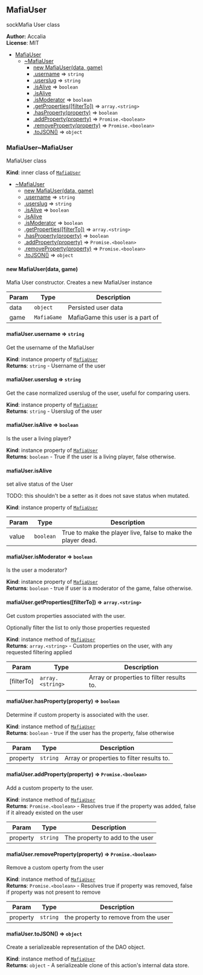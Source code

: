 <a name="sockmafia.src.dao.module_MafiaUser"></a>

## MafiaUser
sockMafia User class

**Author:** Accalia  
**License**: MIT  

* [MafiaUser](#sockmafia.src.dao.module_MafiaUser)
    * [~MafiaUser](#sockmafia.src.dao.module_MafiaUser..MafiaUser)
        * [new MafiaUser(data, game)](#new_sockmafia.src.dao.module_MafiaUser..MafiaUser_new)
        * [.username](#sockmafia.src.dao.module_MafiaUser..MafiaUser+username) ⇒ <code>string</code>
        * [.userslug](#sockmafia.src.dao.module_MafiaUser..MafiaUser+userslug) ⇒ <code>string</code>
        * [.isAlive](#sockmafia.src.dao.module_MafiaUser..MafiaUser+isAlive) ⇒ <code>boolean</code>
        * [.isAlive](#sockmafia.src.dao.module_MafiaUser..MafiaUser+isAlive)
        * [.isModerator](#sockmafia.src.dao.module_MafiaUser..MafiaUser+isModerator) ⇒ <code>boolean</code>
        * [.getProperties([filterTo])](#sockmafia.src.dao.module_MafiaUser..MafiaUser+getProperties) ⇒ <code>array.&lt;string&gt;</code>
        * [.hasProperty(property)](#sockmafia.src.dao.module_MafiaUser..MafiaUser+hasProperty) ⇒ <code>boolean</code>
        * [.addProperty(property)](#sockmafia.src.dao.module_MafiaUser..MafiaUser+addProperty) ⇒ <code>Promise.&lt;boolean&gt;</code>
        * [.removeProperty(property)](#sockmafia.src.dao.module_MafiaUser..MafiaUser+removeProperty) ⇒ <code>Promise.&lt;boolean&gt;</code>
        * [.toJSON()](#sockmafia.src.dao.module_MafiaUser..MafiaUser+toJSON) ⇒ <code>object</code>

<a name="sockmafia.src.dao.module_MafiaUser..MafiaUser"></a>

### MafiaUser~MafiaUser
MafiaUser class

**Kind**: inner class of <code>[MafiaUser](#sockmafia.src.dao.module_MafiaUser)</code>  

* [~MafiaUser](#sockmafia.src.dao.module_MafiaUser..MafiaUser)
    * [new MafiaUser(data, game)](#new_sockmafia.src.dao.module_MafiaUser..MafiaUser_new)
    * [.username](#sockmafia.src.dao.module_MafiaUser..MafiaUser+username) ⇒ <code>string</code>
    * [.userslug](#sockmafia.src.dao.module_MafiaUser..MafiaUser+userslug) ⇒ <code>string</code>
    * [.isAlive](#sockmafia.src.dao.module_MafiaUser..MafiaUser+isAlive) ⇒ <code>boolean</code>
    * [.isAlive](#sockmafia.src.dao.module_MafiaUser..MafiaUser+isAlive)
    * [.isModerator](#sockmafia.src.dao.module_MafiaUser..MafiaUser+isModerator) ⇒ <code>boolean</code>
    * [.getProperties([filterTo])](#sockmafia.src.dao.module_MafiaUser..MafiaUser+getProperties) ⇒ <code>array.&lt;string&gt;</code>
    * [.hasProperty(property)](#sockmafia.src.dao.module_MafiaUser..MafiaUser+hasProperty) ⇒ <code>boolean</code>
    * [.addProperty(property)](#sockmafia.src.dao.module_MafiaUser..MafiaUser+addProperty) ⇒ <code>Promise.&lt;boolean&gt;</code>
    * [.removeProperty(property)](#sockmafia.src.dao.module_MafiaUser..MafiaUser+removeProperty) ⇒ <code>Promise.&lt;boolean&gt;</code>
    * [.toJSON()](#sockmafia.src.dao.module_MafiaUser..MafiaUser+toJSON) ⇒ <code>object</code>

<a name="new_sockmafia.src.dao.module_MafiaUser..MafiaUser_new"></a>

#### new MafiaUser(data, game)
Mafia User constructor. Creates a new MafiaUser instance


| Param | Type | Description |
| --- | --- | --- |
| data | <code>object</code> | Persisted user data |
| game | <code>MafiaGame</code> | MafiaGame this user is a part of |

<a name="sockmafia.src.dao.module_MafiaUser..MafiaUser+username"></a>

#### mafiaUser.username ⇒ <code>string</code>
Get the username of the MafiaUser

**Kind**: instance property of <code>[MafiaUser](#sockmafia.src.dao.module_MafiaUser..MafiaUser)</code>  
**Returns**: <code>string</code> - Username of the user  
<a name="sockmafia.src.dao.module_MafiaUser..MafiaUser+userslug"></a>

#### mafiaUser.userslug ⇒ <code>string</code>
Get the case normalized userslug of the user, useful for comparing users.

**Kind**: instance property of <code>[MafiaUser](#sockmafia.src.dao.module_MafiaUser..MafiaUser)</code>  
**Returns**: <code>string</code> - Userslug of the user  
<a name="sockmafia.src.dao.module_MafiaUser..MafiaUser+isAlive"></a>

#### mafiaUser.isAlive ⇒ <code>boolean</code>
Is the user a living player?

**Kind**: instance property of <code>[MafiaUser](#sockmafia.src.dao.module_MafiaUser..MafiaUser)</code>  
**Returns**: <code>boolean</code> - True if the user is a living player, false otherwise.  
<a name="sockmafia.src.dao.module_MafiaUser..MafiaUser+isAlive"></a>

#### mafiaUser.isAlive
set alive status of the User

TODO: this shouldn't be a setter as it does not save status when mutated.

**Kind**: instance property of <code>[MafiaUser](#sockmafia.src.dao.module_MafiaUser..MafiaUser)</code>  

| Param | Type | Description |
| --- | --- | --- |
| value | <code>boolean</code> | True to make the player live, false to make the player dead. |

<a name="sockmafia.src.dao.module_MafiaUser..MafiaUser+isModerator"></a>

#### mafiaUser.isModerator ⇒ <code>boolean</code>
Is the user a moderator?

**Kind**: instance property of <code>[MafiaUser](#sockmafia.src.dao.module_MafiaUser..MafiaUser)</code>  
**Returns**: <code>boolean</code> - true if user is a moderator of the game, false otherwise.  
<a name="sockmafia.src.dao.module_MafiaUser..MafiaUser+getProperties"></a>

#### mafiaUser.getProperties([filterTo]) ⇒ <code>array.&lt;string&gt;</code>
Get custom properties associated with the user.

Optionally filter the list to only those properties requested

**Kind**: instance method of <code>[MafiaUser](#sockmafia.src.dao.module_MafiaUser..MafiaUser)</code>  
**Returns**: <code>array.&lt;string&gt;</code> - Custom properties on the user, with any requested filtering applied  

| Param | Type | Description |
| --- | --- | --- |
| [filterTo] | <code>array.&lt;string&gt;</code> | Array or properties to filter results to. |

<a name="sockmafia.src.dao.module_MafiaUser..MafiaUser+hasProperty"></a>

#### mafiaUser.hasProperty(property) ⇒ <code>boolean</code>
Determine if custom property is associated with the user.

**Kind**: instance method of <code>[MafiaUser](#sockmafia.src.dao.module_MafiaUser..MafiaUser)</code>  
**Returns**: <code>boolean</code> - true if the user has the property, false otherwise  

| Param | Type | Description |
| --- | --- | --- |
| property | <code>string</code> | Array or properties to filter results to. |

<a name="sockmafia.src.dao.module_MafiaUser..MafiaUser+addProperty"></a>

#### mafiaUser.addProperty(property) ⇒ <code>Promise.&lt;boolean&gt;</code>
Add a custom property to the user.

**Kind**: instance method of <code>[MafiaUser](#sockmafia.src.dao.module_MafiaUser..MafiaUser)</code>  
**Returns**: <code>Promise.&lt;boolean&gt;</code> - Resolves true if the property was added, false if it already existed on the user  

| Param | Type | Description |
| --- | --- | --- |
| property | <code>string</code> | The property to add to the user |

<a name="sockmafia.src.dao.module_MafiaUser..MafiaUser+removeProperty"></a>

#### mafiaUser.removeProperty(property) ⇒ <code>Promise.&lt;boolean&gt;</code>
Remove a custom operty from the user

**Kind**: instance method of <code>[MafiaUser](#sockmafia.src.dao.module_MafiaUser..MafiaUser)</code>  
**Returns**: <code>Promise.&lt;boolean&gt;</code> - Resolves true if property was removed, false if property was not present to remove  

| Param | Type | Description |
| --- | --- | --- |
| property | <code>string</code> | the property to remove from the user |

<a name="sockmafia.src.dao.module_MafiaUser..MafiaUser+toJSON"></a>

#### mafiaUser.toJSON() ⇒ <code>object</code>
Create a serializeable representation of the DAO object.

**Kind**: instance method of <code>[MafiaUser](#sockmafia.src.dao.module_MafiaUser..MafiaUser)</code>  
**Returns**: <code>object</code> - A serializeable clone of this action's internal data store.  
